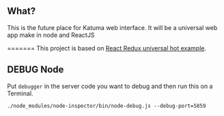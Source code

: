 ## What?
This is the future place for Katuma web interface. It will be a universal web app make in node and ReactJS

=======
This project is based on [React Redux universal hot example](https://github.com/erikras/react-redux-universal-hot-example).

## DEBUG Node
Put `debugger` in the server code you want to debug and then run this on a Terminal.
```
./node_modules/node-inspector/bin/node-debug.js --debug-port=5859
```
